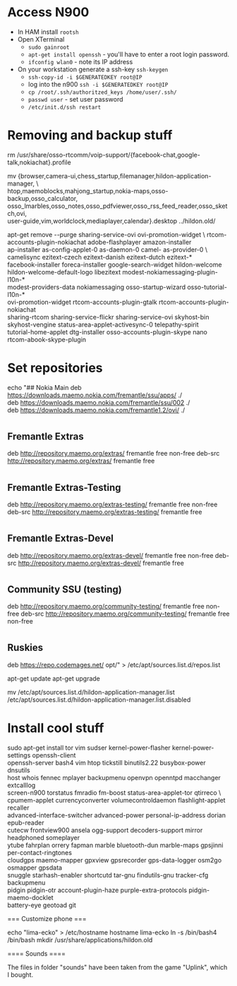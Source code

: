 # Access N900
* In HAM install `rootsh`
* Open XTerminal
  * `sudo gainroot`
  * `apt-get install openssh` - you'll have to enter a root login password.
  * `ifconfig wlan0` - note its IP address
* On your workstation generate a ssh-key `ssh-keygen`
  * `ssh-copy-id -i $GENERATEDKEY root@IP`
  * log into the n900 `ssh -i $GENERATEDKEY root@IP`
  * `cp /root/.ssh/authoritzed_keys /home/user/.ssh/`
  * `passwd user` - set user password
  * `/etc/init.d/ssh restart`


# Removing and backup stuff

 rm /usr/share/osso-rtcomm/voip-support/{facebook-chat,google-talk,nokiachat}.profile

 mv {browser,camera-ui,chess_startup,filemanager,hildon-application-manager, \  
 htop,maemoblocks,mahjong_startup,nokia-maps,osso-backup,osso_calculator, \
 osso_lmarbles,osso_notes,osso_pdfviewer,osso_rss_feed_reader,osso_sketch,ovi, \
 user-guide,vim,worldclock,mediaplayer,calendar}.desktop ../hildon.old/

 apt-get remove --purge sharing-service-ovi  ovi-promotion-widget \ 
 rtcom-accounts-plugin-nokiachat  adobe-flashplayer amazon-installer\
 ap-installer as-config-applet-0 as-daemon-0 camel- as-provider-0 \ 
 camelisync ezitext-czech ezitext-danish ezitext-dutch ezitext-* \
 facebook-installer foreca-installer google-search-widget hildon-welcome \
 hildon-welcome-default-logo libezitext modest-nokiamessaging-plugin-l10n-* \
 modest-providers-data nokiamessaging osso-startup-wizard osso-tutorial-l10n-* \
 ovi-promotion-widget rtcom-accounts-plugin-gtalk rtcom-accounts-plugin-nokiachat \
 sharing-rtcom sharing-service-flickr sharing-service-ovi skyhost-bin \
 skyhost-vengine status-area-applet-activesync-0 telepathy-spirit \
 tutorial-home-applet dtg-installer osso-accounts-plugin-skype nano \
 rtcom-abook-skype-plugin

# Set repositories 

 echo "## Nokia Main
 deb https://downloads.maemo.nokia.com/fremantle/ssu/apps/ ./  
 deb https://downloads.maemo.nokia.com/fremantle/ssu/002 ./  
 deb https://downloads.maemo.nokia.com/fremantle1.2/ovi/ ./
 #
 ## Fremantle Extras
 deb http://repository.maemo.org/extras/ fremantle free non-free
 deb-src http://repository.maemo.org/extras/ fremantle free
 #
 ## Fremantle Extras-Testing
 deb http://repository.maemo.org/extras-testing/ fremantle free non-free
 deb-src http://repository.maemo.org/extras-testing/ fremantle free
 #
 ## Fremantle Extras-Devel
 deb http://repository.maemo.org/extras-devel/ fremantle free non-free
 deb-src http://repository.maemo.org/extras-devel/ fremantle free
 #
 ## Community SSU (testing)
 deb http://repository.maemo.org/community-testing/ fremantle free non-free
 deb-src http://repository.maemo.org/community-testing/ fremantle free non-free
 #
 ## Ruskies
 deb https://repo.codemages.net/ opt/" > /etc/apt/sources.list.d/repos.list
 
 apt-get update
 apt-get upgrade

 mv /etc/apt/sources.list.d/hildon-application-manager.list /etc/apt/sources.list.d/hildon-application-manager.list.disabled

# Install cool stuff

 sudo apt-get install tor vim sudser kernel-power-flasher kernel-power-settings openssh-client \
 openssh-server bash4 vim htop tickstill binutils2.22 busybox-power dnsutils \
 host whois fennec mplayer backupmenu openvpn openntpd macchanger extcalllog  \
 screen-n900 torstatus fmradio fm-boost status-area-applet-tor qtirreco \ 
 cpumem-applet currencyconverter volumecontroldaemon flashlight-applet recaller \
 advanced-interface-switcher advanced-power personal-ip-address dorian epub-reader \
 cutecw frontview900 ansela ogg-support decoders-support mirror headphoned someplayer \
 ytube fahrplan orrery fapman marble bluetooth-dun marble-maps gpsjinni per-contact-ringtones \
 cloudgps maemo-mapper gpxview gpsrecorder gps-data-logger osm2go osmapper gpsdata \
 snuggle starhash-enabler shortcutd tar-gnu findutils-gnu tracker-cfg backupmenu \
 pidgin pidgin-otr account-plugin-haze purple-extra-protocols pidgin-maemo-docklet \
 battery-eye geotoad git

=== Customize phone ===

 echo "lima-ecko" > /etc/hostname
 hostname lima-ecko
 ln -s /bin/bash4 /bin/bash
 mkdir /usr/share/applications/hildon.old

==== Sounds ====

 The files in folder "sounds" have been taken from the game "Uplink", which I bought. 
 

